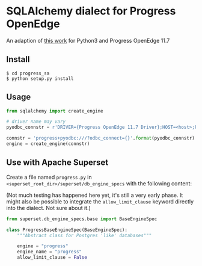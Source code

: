 # SQLAlchemy dialect for Progress OpenEdge

An adaption of [this work](https://github.com/dholth/progress_sa) for Python3 and Progress OpenEdge 11.7

## Install

```$ git clone https://github.com/dominikpegler/progress_sa.git
$ cd progress_sa
$ python setup.py install
```

## Usage

```python
from sqlalchemy import create_engine

# driver name may vary
pyodbc_connstr = r'DRIVER={Progress OpenEdge 11.7 Driver};HOST=<host>;PORT=<port>;DB=<db>;UID=<user>;PWD=<password>;DEFAULTSCHEMA=PUB;'

connstr = 'progress+pyodbc:///?odbc_connect={}'.format(pyodbc_connstr)
engine = create_engine(connstr)
```

## Use with Apache Superset

Create a file named `progress.py` in `<superset_root_dir>/superset/db_engine_specs` with the following content:

(Not much testing has happened here yet, it's still a very early phase. It might also be possible to integrate the `allow_limit_clause` keyword directly into the dialect. Not sure about it.)

```python
from superset.db_engine_specs.base import BaseEngineSpec

class ProgressBaseEngineSpec(BaseEngineSpec):
    """Abstract class for Postgres 'like' databases"""

    engine = "progress"
    engine_name = "progress"
    allow_limit_clause = False
    
```
